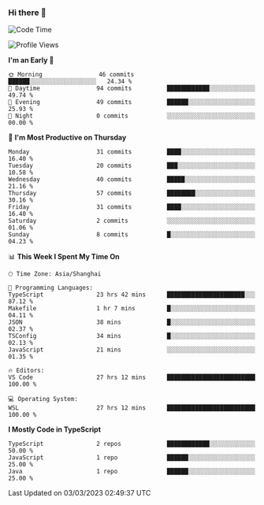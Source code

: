 ### Hi there 👋

<!--
**waynelwz/waynelwz** is a ✨ _special_ ✨ repository because its `README.md` (this file) appears on your GitHub profile.

Here are some ideas to get you started:

- 🔭 I’m currently working on ...
- 🌱 I’m currently learning ...
- 👯 I’m looking to collaborate on ...
- 🤔 I’m looking for help with ...
- 💬 Ask me about ...
- 📫 How to reach me: ...
- 😄 Pronouns: ...
- ⚡ Fun fact: ...
-->

<!--START_SECTION:waka-->
![Code Time](http://img.shields.io/badge/Code%20Time-1%2C105%20hrs%2017%20mins-blue)

![Profile Views](http://img.shields.io/badge/Profile%20Views-0-blue)

**I'm an Early 🐤** 

```text
🌞 Morning                46 commits          ██████░░░░░░░░░░░░░░░░░░░   24.34 % 
🌆 Daytime                94 commits          ████████████░░░░░░░░░░░░░   49.74 % 
🌃 Evening                49 commits          ██████░░░░░░░░░░░░░░░░░░░   25.93 % 
🌙 Night                  0 commits           ░░░░░░░░░░░░░░░░░░░░░░░░░   00.00 % 
```
📅 **I'm Most Productive on Thursday** 

```text
Monday                   31 commits          ████░░░░░░░░░░░░░░░░░░░░░   16.40 % 
Tuesday                  20 commits          ███░░░░░░░░░░░░░░░░░░░░░░   10.58 % 
Wednesday                40 commits          █████░░░░░░░░░░░░░░░░░░░░   21.16 % 
Thursday                 57 commits          ████████░░░░░░░░░░░░░░░░░   30.16 % 
Friday                   31 commits          ████░░░░░░░░░░░░░░░░░░░░░   16.40 % 
Saturday                 2 commits           ░░░░░░░░░░░░░░░░░░░░░░░░░   01.06 % 
Sunday                   8 commits           █░░░░░░░░░░░░░░░░░░░░░░░░   04.23 % 
```


📊 **This Week I Spent My Time On** 

```text
🕑︎ Time Zone: Asia/Shanghai

💬 Programming Languages: 
TypeScript               23 hrs 42 mins      ██████████████████████░░░   87.12 % 
Makefile                 1 hr 7 mins         █░░░░░░░░░░░░░░░░░░░░░░░░   04.11 % 
JSON                     38 mins             █░░░░░░░░░░░░░░░░░░░░░░░░   02.37 % 
TSConfig                 34 mins             █░░░░░░░░░░░░░░░░░░░░░░░░   02.13 % 
JavaScript               21 mins             ░░░░░░░░░░░░░░░░░░░░░░░░░   01.35 % 

🔥 Editors: 
VS Code                  27 hrs 12 mins      █████████████████████████   100.00 % 

💻 Operating System: 
WSL                      27 hrs 12 mins      █████████████████████████   100.00 % 
```

**I Mostly Code in TypeScript** 

```text
TypeScript               2 repos             ████████████░░░░░░░░░░░░░   50.00 % 
JavaScript               1 repo              ██████░░░░░░░░░░░░░░░░░░░   25.00 % 
Java                     1 repo              ██████░░░░░░░░░░░░░░░░░░░   25.00 % 
```




 Last Updated on 03/03/2023 02:49:37 UTC
<!--END_SECTION:waka-->
